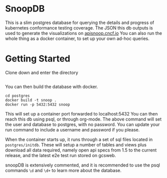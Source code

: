 # SnoopDB


This is a slim postgres database for querying the details and progress of kubernetes conformance testing coverage.
The JSON this db outputs is used to generate the visualizations on [apisnoop.cncf.io](https://apisnoop.cncf.io)
You can also run the whole thing as a docker container, to set up your own ad-hoc queries.

# Getting Started
Clone down and enter the directory
```
```

You can then build the database with docker.

```shell
cd postgres
docker build -t snoop .
docker run -p 5432:5432 snoop
```

This will set up a container port forwarded to localhost:5432
You can then reach this db using psql, or through org-mode.
The above command will set the user and database to postgres, with no password.  You can update your run command to include a username and password if you please.

When the container starts up, it runs through a set of sql files located in `postgres/initdb`.  These will setup a number of tables and views plus download all data required, namely open api specs from 1.5 to the current release, and the latest e2e test run stored on gcsweb.

snoopDB is extensively commented, and it is recommended to use the psql commands `\d` and `\d+` to learn more about the database.
